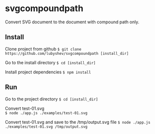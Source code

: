 svgcompoundpath
===============

Convert SVG document to the document with compound path only.

Install
-------

Clone project from github
`$ git clone https://github.com/lubyshev/svgcompoundpath [install_dir]`

Go to the install directory
`$ cd [install_dir]`

Install project dependencies
`$ npm install`

Run
---

Go to the project directory
`$ cd [install_dir]`

Convert test-01.svg  
`$ node ./app.js ./examples/test-01.svg`

Convert test-01.svg and save to the /tmp/output.svg file
`$ node ./app.js ./examples/test-01.svg /tmp/output.svg`
